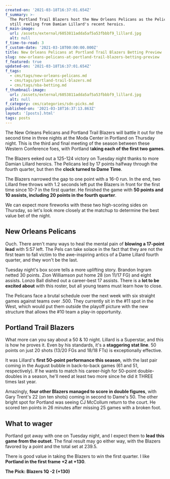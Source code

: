 ```yaml
---
created-on: '2021-03-18T16:37:01.654Z'
f_summary: >-
  The Portland Trail Blazers host the New Orleans Pelicans as the Pelicans are
  still reeling from Damian Lillard's recent heroics.
f_main-image:
  url: /assets/external/6053811adda5af5a53fbbbf9_lillard.jpg
  alt: null
f_time-to-read: 3
f_custom-date: '2021-03-18T00:00:00.000Z'
title: New Orleans Pelicans at Portland Trail Blazers Betting Preview
slug: new-orleans-pelicans-at-portland-trail-blazers-betting-preview
f_featured: true
updated-on: '2021-03-18T16:37:01.654Z'
f_tags:
  - cms/tags/new-orleans-pelicans.md
  - cms/tags/portland-trail-blazers.md
  - cms/tags/nba-betting.md
f_thumbnail-image:
  url: /assets/external/6053811adda5af5a53fbbbf9_lillard.jpg
  alt: null
f_category: cms/categories/sdn-picks.md
published-on: '2021-03-18T16:37:13.863Z'
layout: '[posts].html'
tags: posts
---
```


The New Orleans Pelicans and Portland Trail Blazers will battle it out for the second time in three nights at the Moda Center in Portland on Thursday night. This is the third and final meeting of the season between these Western Conference foes, with Portland t**aking each of the first two games**.

The Blazers eeked out a 125-124 victory on Tuesday night thanks to more Damian Lillard heroics. The Pelicans led by 17 points halfway through the fourth quarter, but then the **clock turned to Dame Time**.

The Blazers narrowed the gap to one point with a 16-0 run. In the end, two Lillard free throws with 1.2 seconds left put the Blazers in front for the first time since 10-7 in the first quarter. He finished the game with **50 points and 10 assists, including 20 points in the fourth quarter**.

We can expect more fireworks with these two high-scoring sides on Thursday, so let's look more closely at the matchup to determine the best value bet of the night.

New Orleans Pelicans
--------------------

Ouch. There aren't many ways to heal the mental pain of **blowing a 17-point lead** with 5:57 left. The Pels can take solace in the fact that they are not the first team to fall victim to the awe-inspiring antics of a Dame Lillard fourth quarter, and they won't be the last.

Tuesday night's box score tells a more uplifting story. Brandon Ingram netted 30 points. Zion Williamson put home 28 (on 11/17 FG) and eight assists. Lonzo Ball dished out a career-best 17 assists. There is a **lot to be excited about** with this roster, but all young teams must learn how to close.

The Pelicans face a brutal schedule over the next week with six straight games against teams over .500. They currently sit in the #11 spot in the West, which would put them outside the playoff picture with the new structure that allows the #10 team a play-in opportunity.

Portland Trail Blazers
----------------------

What more can you say about a 50 & 10 night. Lillard is a Superstar, and this is how he proves it. Even by his standards, it's a **staggering stat line**. 50 points on just 20 shots (13/20 FGs and 18/18 FTs) is exceptionally effective.

It was Lillard's **first 50-point performance this season**, with the last pair coming in the August bubble in back-to-back games (61 and 51, respectively). If he wants to match his career-high for 50-point double-doubles in a season, he'll need at least two more since he did it THREE times last year.

Amazingly, **four other Blazers managed to score in double figures**, with Gary Trent's 22 (on ten shots) coming in second to Dame's 50. The other bright spot for Portland was seeing CJ McCollum return to the court. He scored ten points in 26 minutes after missing 25 games with a broken foot.

What to wager
-------------

Portland got away with one on Tuesday night, and I expect them to **lead this game from the outset**. The final result may go either way, with the Blazers favored by a point and the total set at 239.5.

There is good value in taking the Blazers to win the first quarter. I like **Portland in the first frame +2 at +130**.

**The Pick: Blazers 1Q -2 (+130)**

‍
